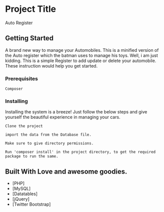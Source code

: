 # Project Title

Auto Register

## Getting Started

A brand new way to manage your Automobiles. This is a minified version of the Auto register which the batman uses to manage his toys. Well, i am just kidding. This is a simple Register to add update or delete your automobile. These instruction would help you get started.


### Prerequisites

```
Composer
```

### Installing
Installing the system is a breeze! Just follow the below steps and give yourself the beautiful experience in managing your cars.

```
Clone the project

import the data from the Database file.

Make sure to give directory permissions.

Run 'composer install' in the project directory, to get the required package to run the same.

```

## Built With Love and awesome goodies.

* [PHP]
* [MySQL]
* [Datatables]
* [jQuery]
* [Twitter Bootstrap]